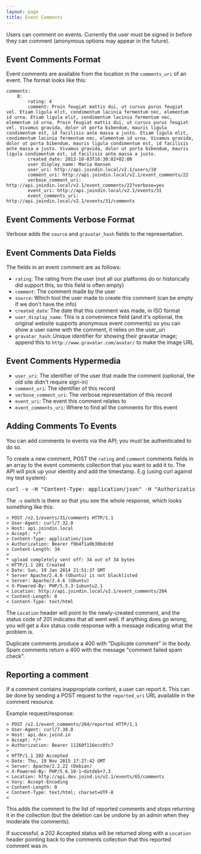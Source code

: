 ```yaml
---
layout: page
title: Event Comments
---
```


Users can comment on events.  Currently the user must be signed in before they can comment (anonymous options may appear in the future).

## Event Comments Format

Event comments are available from the location in the ``comments_uri`` of an event.  The format looks like this:

~~~~
comments:
    0:
        rating: 4
        comment: Proin feugiat mattis dui, ut cursus purus feugiat vel. Etiam ligula elit, condimentum lacinia fermentum nec, elementum id urna. Etiam ligula elit, condimentum lacinia fermentum nec, elementum id urna. Proin feugiat mattis dui, ut cursus purus feugiat vel. Vivamus gravida, dolor ut porta bibendum, mauris ligula condimentum est, id facilisis ante massa a justo. Etiam ligula elit, condimentum lacinia fermentum nec, elementum id urna. Vivamus gravida, dolor ut porta bibendum, mauris ligula condimentum est, id facilisis ante massa a justo. Vivamus gravida, dolor ut porta bibendum, mauris ligula condimentum est, id facilisis ante massa a justo.
        created_date: 2013-10-03T16:30:02+02:00
        user_display_name: Maria Hansen
        user_uri: http://api.joindin.local/v2.1/users/10
        comment_uri: http://api.joindin.local/v2.1/event_comments/22
        verbose_comment_uri: http://api.joindin.local/v2.1/event_comments/22?verbose=yes
        event_uri: http://api.joindin.local/v2.1/events/31
        event_comments_uri: http://api.joindin.local/v2.1/events/31/comments
~~~~

## Event Comments Verbose Format

Verbose adds the ``source`` and ``gravatar_hash`` fields to the representation.

## Event Comments Data Fields

The fields in an event comment are as follows:

*  ``rating``: The rating from the user (not all our platforms do or historically did support this, so this field is often empty)
*  ``comment``: The comment made by the user
*  ``source``: Which tool the user made to create this comment (can be empty if we don't have the info)
*  ``created_date``:  The date that this comment was made, in ISO format
*  ``user_display_name``: This is a convenience field (and it's optional, the original website supports anonymous event comments) so you can show a user name with the comment, it relies on the user_uri
*  ``gravatar_hash``: Unique identifier for showing their gravatar image; append this to ``http://www.gravatar.com/avatar/`` to make the image URL

## Event Comments Hypermedia

*  ``user_uri``:  The identifier of the user that made the comment (optional, the old site didn't require sign-in)
*  ``comment_uri``:  The identifier of this record
*  ``verbose_comment_uri``: The verbose representation of this record
*  ``event_uri``: The event this comment relates to
*  ``event_comments_uri``:  Where to find all the comments for this event


## Adding Comments To Events

You can add comments to events via the API; you must be authenticated to do so.

To create a new comment, POST the ``rating`` and ``comment`` comments fields in an array to the event comments collection that you want to add it to.  The API will pick up your identity and add the timestamp.  E.g (using curl against my test system):

<pre class="embedcurl">curl -v -H "Content-Type: application/json" -H "Authorization: Bearer f9b4f1a9b30bdc0d" -X POST http://api.dev.joind.in/v2.1/events/31/comments --data '{"rating": 5, "comment": "Wonderful event, thanks!"}'
</pre>

<!-- You only need to reference this script once per page. -->
<script src="https://www.embedcurl.com/embedcurl.min.js" async></script>

The ``-v`` switch is there so that you see the whole response, which looks something like this:

~~~~
> POST /v2.1/events/31/comments HTTP/1.1
> User-Agent: curl/7.32.0
> Host: api.joindin.local
> Accept: */*
> Content-Type: application/json
> Authorization: Bearer f9b4f1a9b30bdc0d
> Content-Length: 34
> 
* upload completely sent off: 34 out of 34 bytes
< HTTP/1.1 201 Created
< Date: Sun, 19 Jan 2014 21:51:37 GMT
* Server Apache/2.4.6 (Ubuntu) is not blacklisted
< Server: Apache/2.4.6 (Ubuntu)
< X-Powered-By: PHP/5.5.3-1ubuntu2.1
< Location: http://api.joindin.local/v2.1/event_comments/204
< Content-Length: 0
< Content-Type: text/html
~~~~

The ``Location`` header will point to the newly-created comment, and the status code of 201 indicates that all went well.  If anything does go wrong, you will get a 4xx status code response with a message indicating what the problem is.

Duplicate comments produce a 400 with "Duplicate comment" in the body.  Spam comments return a 400 with the message "comment failed spam check".

## Reporting a comment

If a comment contains inappropriate content, a user can report it.  This can be done by sending a POST request to the ``reported_uri`` URL available in the comment resource.

Example request/response:

~~~~
> POST /v2.1/event_comments/204/reported HTTP/1.1
> User-Agent: curl/7.38.0
> Host: api.dev.joind.in
> Accept: */*
> Authorization: Bearer 11260f116ecc0fc7
> 
< HTTP/1.1 202 Accepted
< Date: Thu, 19 Nov 2015 17:27:42 GMT
< Server: Apache/2.2.22 (Debian)
< X-Powered-By: PHP/5.6.10-1~dotdeb+7.3
< Location: http://api.dev.joind.in/v2.1/events/65/comments
< Vary: Accept-Encoding
< Content-Length: 0
< Content-Type: text/html; charset=UTF-8
< 
~~~~

This adds the comment to the list of reported comments and stops returning it in the collection (but the deletion can be undone by an admin when they moderate the comments).

If successful, a 202 Accepted status will be returned along with a ``Location`` header pointing back to the comments collection that this reported comment was in.

